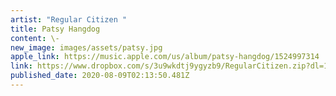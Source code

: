 ```yaml
---
artist: "Regular Citizen "
title: Patsy Hangdog
content: \-
new_image: images/assets/patsy.jpg
apple_link: https://music.apple.com/us/album/patsy-hangdog/1524997314
link: https://www.dropbox.com/s/3u9wkdtj9ygyzb9/RegularCitizen.zip?dl=1
published_date: 2020-08-09T02:13:50.481Z
---
```

